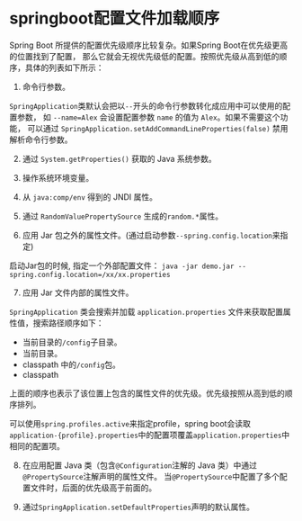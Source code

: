 # springboot配置文件加载顺序

Spring Boot 所提供的配置优先级顺序比较复杂。如果Spring Boot在优先级更高的位置找到了配置，
那么它就会无视优先级低的配置。按照优先级从高到低的顺序，具体的列表如下所示：

1. 命令行参数。

`SpringApplication`类默认会把以`--`开头的命令行参数转化成应用中可以使用的配置参数，
如 `--name=Alex` 会设置配置参数 `name` 的值为 `Alex`。如果不需要这个功能，
可以通过 `SpringApplication.setAddCommandLineProperties(false)` 禁用解析命令行参数。

2. 通过 `System.getProperties()` 获取的 Java 系统参数。

3. 操作系统环境变量。

4. 从 `java:comp/env` 得到的 JNDI 属性。

5. 通过 `RandomValuePropertySource` 生成的`random.*`属性。

6. 应用 Jar 包之外的属性文件。(通过启动参数`--spring.config.location`来指定)

启动Jar包的时候, 指定一个外部配置文件：
`java -jar demo.jar --spring.config.location=/xx/xx.properties`

7. 应用 Jar 文件内部的属性文件。

`SpringApplication` 类会搜索并加载 `application.properties` 文件来获取配置属性值，搜索路径顺序如下：

* 当前目录的`/config`子目录。
* 当前目录。
* classpath 中的`/config`包。
* classpath

上面的顺序也表示了该位置上包含的属性文件的优先级。优先级按照从高到低的顺序排列。

可以使用`spring.profiles.active`来指定profile，spring boot会读取
`application-{profile}.properties`中的配置项覆盖`application.properties`中相同的配置项。

8. 在应用配置 Java 类（包含`@Configuration`注解的 Java 类）中通过`@PropertySource`注解声明的属性文件。
当`@PropertySource`中配置了多个配置文件时，后面的优先级高于前面的。

9. 通过`SpringApplication.setDefaultProperties`声明的默认属性。


